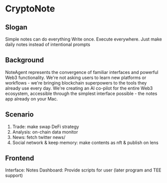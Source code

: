 # CryptoNote

## Slogan
Simple notes can do everything
Write once. Execute everywhere.
Just make daily notes instead of intentional prompts

## Background
NoteAgent represents the convergence of familiar interfaces and powerful Web3 functionality. We're not asking users to learn new platforms or workflows - we're bringing blockchain superpowers to the tools they already use every day.
We're creating an AI co-pilot for the entire Web3 ecosystem, accessible through the simplest interface possible - the notes app already on your Mac.

## Scenario
1. Trade: make swap DeFi strategy 
2. Analysis: on-chain data monitor
3. News: fetch twitter news/
4. Social network & keep memory: make contents as nft & publish on lens


## Frontend
Interface: Notes 
Dashboard: Provide scripts for user (later program and TEE support)

